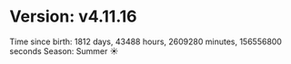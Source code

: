 # Version: v4.11.16
Time since birth: 1812 days, 43488 hours, 2609280 minutes, 156556800 seconds
Season: Summer ☀️
